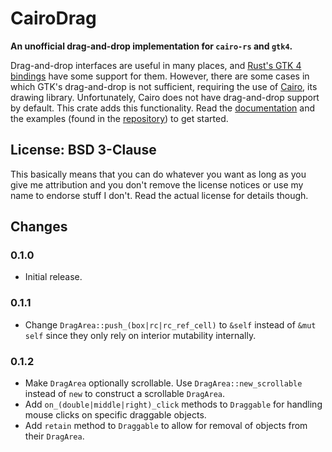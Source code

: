 # CairoDrag
**An unofficial drag-and-drop implementation for `cairo-rs` and `gtk4`.**

Drag-and-drop interfaces are useful in many places, and [Rust's GTK 4 bindings](https://crates.io/crates/gtk4) have some support for them. However, there are some cases in which GTK's drag-and-drop is not sufficient, requiring the use of [Cairo](https://crates.io/crates/cairo-rs), its drawing library. Unfortunately, Cairo does not have drag-and-drop support by default. This crate adds this functionality.
Read the [documentation](https://docs.rs/cairodrag) and the examples (found in the [repository](https://github.com/UxuginPython/cairodrag)) to get started.

## License: BSD 3-Clause
This basically means that you can do whatever you want as long as you give me attribution and you don't remove the license notices or use my name to endorse stuff I don't. Read the actual license for details though.

## Changes
### 0.1.0
- Initial release.
### 0.1.1
- Change `DragArea::push_(box|rc|rc_ref_cell)` to `&self` instead of `&mut self` since they only rely on interior mutability internally.
### 0.1.2
- Make `DragArea` optionally scrollable. Use `DragArea::new_scrollable` instead of `new` to construct a scrollable `DragArea`.
- Add `on_(double|middle|right)_click` methods to `Draggable` for handling mouse clicks on specific draggable objects.
- Add `retain` method to `Draggable` to allow for removal of objects from their `DragArea`.
